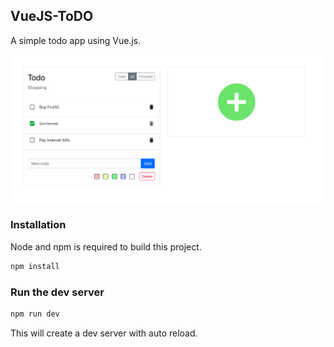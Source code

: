 ## VueJS-ToDO

A simple todo app using Vue.js.

![Todo](screenshots/homepage.png)

### Installation

Node and npm is required to build this project.

```bash
npm install
```

### Run the dev server

```bash
npm run dev
```

This will create a dev server with auto reload.
